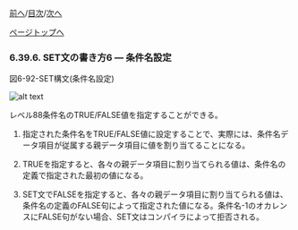 <!--navi start1-->
[前へ](6-39-5.md)/[目次](https://momo2584.github.io/opensourcecobol.github.io/markdown/TOC.html)/[次へ](6-39-7.md)
<!--navi end1-->
<!--navi start2-->

[ページトップへ](6-39-6.md)
<!--navi end2-->
### 6.39.6. SET文の書き方6 ― 条件名設定

図6-92-SET構文(条件名設定)

![alt text](Image/6-92-Set.png)

レベル88条件名のTRUE/FALSE値を指定することができる。

1. 指定された条件名をTRUE/FALSE値に設定することで、実際には、条件名データ項目が従属する親データ項目に値を割り当てることになる。

2. TRUEを指定すると、各々の親データ項目に割り当てられる値は、条件名の定義で指定された最初の値になる。

3. SET文でFALSEを指定すると、各々の親データ項目に割り当てられる値は、条件名の定義のFALSE句によって指定された値になる。条件名-1のオカレンスにFALSE句がない場合、SET文はコンパイラによって拒否される。

